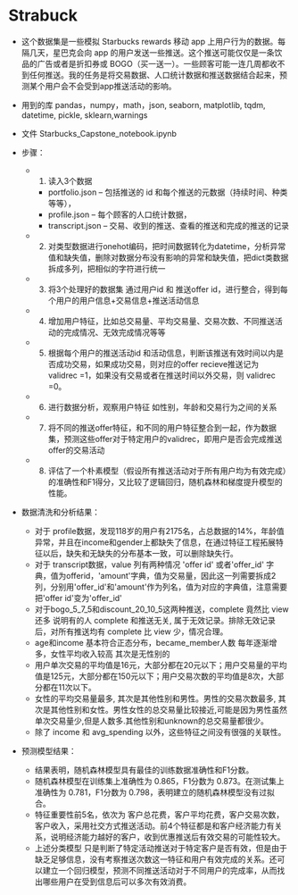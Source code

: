 # Strabuck
* 这个数据集是一些模拟 Starbucks rewards 移动 app 上用户行为的数据。每隔几天，星巴克会向 app 的用户发送一些推送。这个推送可能仅仅是一条饮品的广告或者是折扣券或 BOGO（买一送一）。一些顾客可能一连几周都收不到任何推送。我的任务是将交易数据、人口统计数据和推送数据结合起来，预测某个用户会不会受到app推送活动的影响。
* 用到的库 pandas，numpy，math，json, seaborn, matplotlib, tqdm, datetime, pickle, sklearn,warnings
* 文件 Starbucks_Capstone_notebook.ipynb

* 步骤：
  * 1. 读入3个数据
    * portfolio.json – 包括推送的 id 和每个推送的元数据（持续时间、种类等等），
    * profile.json – 每个顾客的人口统计数据，
    * transcript.json – 交易、收到的推送、查看的推送和完成的推送的记录
  * 2. 对类型数据进行onehot编码，把时间数据转化为datetime，分析异常值和缺失值，删除对数据分布没有影响的异常和缺失值，把dict类数据拆成多列，把相似的字符进行统一
  * 3. 将3个处理好的数据集 通过用户id 和 推送offer id，进行整合，得到每个用户的用户信息+交易信息+推送活动信息
  * 4. 增加用户特征，比如总交易量、平均交易量、交易次数、不同推送活动的完成情况、无效完成情况等等
  * 5. 根据每个用户的推送活动id 和活动信息，判断该推送有效时间以内是否成功交易，如果成功交易，则对应的offer recieve推送记为 validrec =1，如果没有交易或者在推送时间以外交易，则 validrec =0。
  * 6. 进行数据分析，观察用户特征 如性别，年龄和交易行为之间的关系
  * 7. 将不同的推送offer特征，和不同的用户特征整合到一起，作为数据集，预测这些offer对于特定用户的validrec，即用户是否会完成推送offer的交易活动
  * 8. 评估了一个朴素模型（假设所有推送活动对于所有用户均为有效完成）的准确性和F1得分，又比较了逻辑回归，随机森林和梯度提升模型的性能。
  
* 数据清洗和分析结果：
  * 对于 profile数据，发现118岁的用户有2175名，占总数据的14%，年龄值异常，并且在income和gender上都缺失了信息，在通过特征工程拓展特征以后，缺失和无缺失的分布基本一致，可以删除缺失行。
  * 对于 transcript数据，value 列有两种情况 'offer id' 或者'offer_id' 字典，值为offerid，'amount'字典，值为交易量，因此这一列需要拆成2列，分别用'offer_id'和'amount'作为列名，值为对应的字典值，注意需要把'offer id'变为'offer_id'
  * 对于bogo_5_7_5和discount_20_10_5这两种推送，complete 竟然比 view还多 说明有的人 complete 和推送无关, 属于无效记录。排除无效记录后，对所有推送均有 complete 比 view 少，情况合理。
  * age和income 基本符合正态分布，became_member人数 每年逐渐增多，女性平均收入较高 其次是无性别的 
  * 用户单次交易的平均值是16元，大部分都在20元以下；用户交易量的平均值是125元，大部分都在150元以下；用户交易次数的平均值是8次，大部分都在11次以下。
  * 女性的平均交易量最多, 其次是其他性别和男性。男性的交易次数最多, 其次是其他性别和女性。男性女性的总交易量比较接近,可能是因为男性虽然单次交易量少,但是人数多.其他性别和unknown的总交易量都很少。
  * 除了 income 和 avg_spending 以外，这些特征之间没有很强的关联性。
  
* 预测模型结果：
  * 结果表明，随机森林模型具有最佳的训练数据准确性和F1分数。
  * 随机森林模型在训练集上准确性为 0.865，F1分数为 0.873。在测试集上准确性为 0.781，F1分数为 0.798，表明建立的随机森林模型没有过拟合。
  * 特征重要性前5名，依次为 客户总花费，客户平均花费，客户交易次数，客户收入，采用社交方式推送活动。前4个特征都是和客户经济能力有关系，说明经济能力越好的客户，收到优惠推送后有效交易的可能性较大。
  * 上述分类模型 只是判断了特定活动推送对于特定客户是否有效，但是由于缺乏足够信息，没有考察推送次数这一特征和用户有效完成的关系。还可以建立一个回归模型，预测不同推送活动对于不同用户的完成率，从而找出哪些用户在受到信息后可以多次有效消费。
